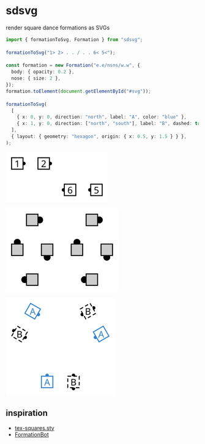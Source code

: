 # sdsvg

render square dance formations as SVGs

```ts
import { formationToSvg, Formation } from "sdsvg";

formationToSvg("1> 2> . . / . . 6< 5<");

const formation = new Formation("e.e/nsns/w.w", {
  body: { opacity: 0.2 },
  nose: { size: 2 },
});
formation.toElement(document.getElementById("#svg"));

formationToSvg(
  [
    { x: 0, y: 0, direction: "north", label: "A", color: "blue" },
    { x: 1, y: 0, direction: ["north", "south"], label: "B", dashed: true },
  ],
  { layout: { geometry: "hexagon", origin: { x: 0.5, y: 1.5 } } },
);
```

![](https://raw.githubusercontent.com/cjquines/sdsvg/main/src/__image_snapshots__/sample1.png)

![](https://raw.githubusercontent.com/cjquines/sdsvg/main/src/__image_snapshots__/sample2.png)

![](https://raw.githubusercontent.com/cjquines/sdsvg/main/src/__image_snapshots__/sample3.png)

## inspiration

- [tex-squares.sty](https://www.mit.edu/~tech-squares/resources/tex/)
- [FormationBot](https://gitlab.com/tech-squares/formationbot)
